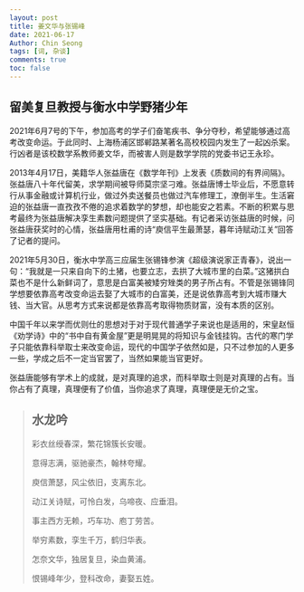 ```yaml
---
layout: post
title: 姜文华与张锡峰 
date: 2021-06-17
Author: Chin Seong
tags: [词, 杂谈]
comments: true
toc: false
---
```


## 留美复旦教授与衡水中学野猪少年

2021年6月7号的下午，参加高考的学子们奋笔疾书、争分夺秒，希望能够通过高考改变命运。于此同时、上海杨浦区邯郸路某著名高校校园内发生了一起凶杀案。行凶者是该校数学系教师姜文华，而被害人则是数学学院的党委书记王永珍。

<!-- more -->

2013年4月17日，美籍华人张益唐在《数学年刊》上发表《质数间的有界间隔》。张益唐八十年代留美，求学期间被导师莫宗坚刁难。张益唐博士毕业后，不愿意转行从事金融或计算机行业，做过外卖送餐员也做过汽车修理工，潦倒半生。生活窘迫的张益唐一直孜孜不倦的追求着数学的梦想，却也能安之若素。不断的积累与思考最终为张益唐解决孪生素数问题提供了坚实基础。有记者采访张益唐的时候，问张益唐获奖时的心情，张益唐用杜甫的诗“庾信平生最萧瑟，暮年诗赋动江关”回答了记者的提问。

2021年5月30日，衡水中学高三应届生张锡锋参演《超级演说家正青春》，说出一句：“我就是一只来自向下的土猪，也要立志，去拱了大城市里的白菜。”这猪拱白菜也不是什么新鲜词了，意思是白富美被矮穷矬类的男子所占有。不管是张锡锋同学想要依靠高考改变命运去娶了大城市的白富美，还是说依靠高考到大城市赚大钱、当大官。从思考方式来说都是依靠高考取得物质财富，没有本质的区别。

中国千年以来学而优则仕的思想对于对于现代普通学子来说也是适用的，宋皇赵恒《劝学诗》中的“书中自有黄金屋”更是明晃晃的将知识与金钱挂钩。古代的寒门学子只能依靠科举取士来改变命运，现代的中国学子依然如是，只不过参加的人更多一些，学成之后不一定当官罢了，当然如果能当官更好。

张益唐能够有学术上的成就，是对真理的追求，而科举取士则是对真理的占有。当你占有了真理，真理便有了价值，当你追求了真理，真理便是无价之宝。

> ## 水龙吟
>
> 彩衣丝绶春深，繁花锦簇长安暖。
>
> 意得志满，驱驰豪杰，翰林夸耀。
>
> 庾信萧瑟，风尘依旧，支离东北。
>
> 动江关诗赋，可怜白发，乌啼夜、应垂泪。
>
> 事主西方无赖，巧车功、庖丁劳苦。
>
> 举穷素数，孪生千万，鹤归华表。
>
> 怎奈文华，独居复旦，染血黄浦。
>
> 恨锡峰年少，登科改命，妻娶五姓。
